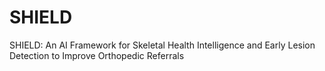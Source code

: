 # SHIELD
SHIELD: An AI Framework for Skeletal Health Intelligence and Early Lesion Detection to Improve Orthopedic Referrals
